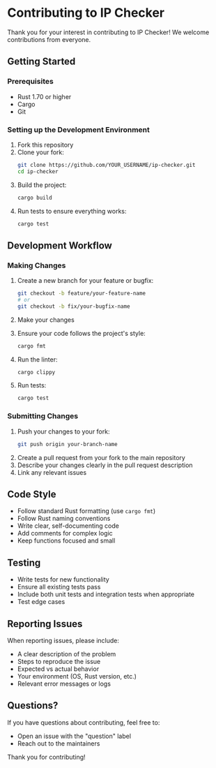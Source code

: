 # Contributing to IP Checker

Thank you for your interest in contributing to IP Checker! We welcome contributions from everyone.

## Getting Started

### Prerequisites

- Rust 1.70 or higher
- Cargo
- Git

### Setting up the Development Environment

1. Fork this repository
2. Clone your fork:
   ```bash
   git clone https://github.com/YOUR_USERNAME/ip-checker.git
   cd ip-checker
   ```
3. Build the project:
   ```bash
   cargo build
   ```
4. Run tests to ensure everything works:
   ```bash
   cargo test
   ```

## Development Workflow

### Making Changes

1. Create a new branch for your feature or bugfix:
   ```bash
   git checkout -b feature/your-feature-name
   # or
   git checkout -b fix/your-bugfix-name
   ```

2. Make your changes
3. Ensure your code follows the project's style:
   ```bash
   cargo fmt
   ```
4. Run the linter:
   ```bash
   cargo clippy
   ```
5. Run tests:
   ```bash
   cargo test
   ```

### Submitting Changes

1. Push your changes to your fork:
   ```bash
   git push origin your-branch-name
   ```
2. Create a pull request from your fork to the main repository
3. Describe your changes clearly in the pull request description
4. Link any relevant issues

## Code Style

- Follow standard Rust formatting (use `cargo fmt`)
- Follow Rust naming conventions
- Write clear, self-documenting code
- Add comments for complex logic
- Keep functions focused and small

## Testing

- Write tests for new functionality
- Ensure all existing tests pass
- Include both unit tests and integration tests when appropriate
- Test edge cases

## Reporting Issues

When reporting issues, please include:

- A clear description of the problem
- Steps to reproduce the issue
- Expected vs actual behavior
- Your environment (OS, Rust version, etc.)
- Relevant error messages or logs

## Questions?

If you have questions about contributing, feel free to:

- Open an issue with the "question" label
- Reach out to the maintainers

Thank you for contributing!
